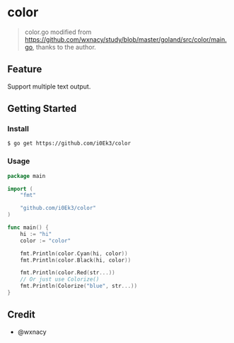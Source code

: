 # color

> color.go modified from https://github.com/wxnacy/study/blob/master/goland/src/color/main.go, thanks to the author.

## Feature

Support multiple text output.


## Getting Started

### Install

`$ go get https://github.com/i0Ek3/color`


### Usage

```Go
package main

import (
    "fmt"

    "github.com/i0Ek3/color"
)

func main() {
    hi := "hi"
    color := "color"

    fmt.Println(color.Cyan(hi, color))
    fmt.Println(color.Black(hi, color))

    fmt.Println(color.Red(str...))
    // Or just use Colorize()
    fmt.Println(Colorize("blue", str...))
}
```


## Credit

- @wxnacy
